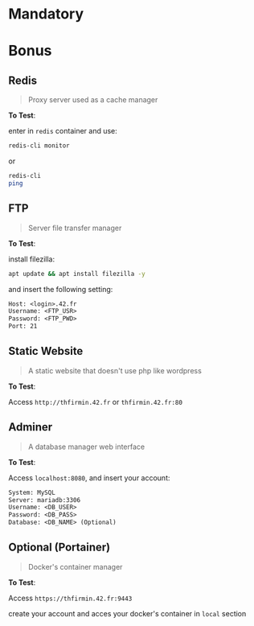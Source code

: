 # Mandatory

# Bonus

## Redis

> Proxy server used as a cache manager

__To Test__:

enter in `redis` container and use:
```bash
redis-cli monitor
```

or

```bash
redis-cli
ping
```

## FTP

> Server file transfer manager

__To Test__:

install filezilla:

```bash
apt update && apt install filezilla -y
```

and insert the following setting:

```txt
Host: <login>.42.fr
Username: <FTP_USR>
Password: <FTP_PWD>
Port: 21
```

## Static Website

> A static website that doesn't use php like wordpress

__To Test__:

Access `http://thfirmin.42.fr` or `thfirmin.42.fr:80`

## Adminer

> A database manager web interface

__To Test__:

Access `localhost:8080`, and insert your account:

```txt
System: MySQL
Server: mariadb:3306
Username: <DB_USER>
Password: <DB_PASS>
Database: <DB_NAME> (Optional)
```

## Optional (Portainer)

> Docker's container manager

__To Test__:

Access `https://thfirmin.42.fr:9443`

create your account and acces your docker's container in `local` section   
